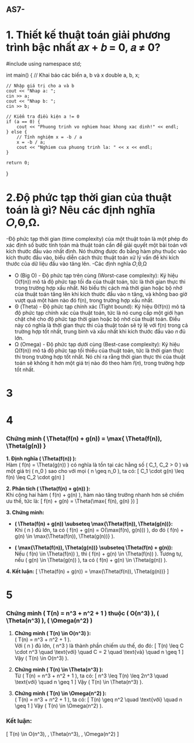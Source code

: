 ## AS7-
# 1. Thiết kế thuật toán giải phương trình bậc nhất 𝑎𝑥 + 𝑏 = 0, 𝑎 ≠ 0?
#include <iostream>
using namespace std;

int main() {
    // Khai báo các biến a, b và x
    double a, b, x;
    
    // Nhập giá trị cho a và b
    cout << "Nhap a: ";
    cin >> a;
    cout << "Nhap b: ";
    cin >> b;
    
    // Kiểm tra điều kiện a != 0
    if (a == 0) {
        cout << "Phuong trinh vo nghiem hoac khong xac dinh!" << endl;
    } else {
        // Tính nghiệm x = -b / a
        x = -b / a;
        cout << "Nghiem cua phuong trinh la: " << x << endl;
    }

    return 0;
}

 
# 2.Độ phức tạp thời gian của thuật toán là gì? Nêu các định nghĩa 𝑂,Θ,Ω.
-Độ phức tạp thời gian (time complexity) của một thuật toán là một phép đo xác định số bước tính toán mà thuật toán cần để giải quyết một bài toán với kích thước đầu vào nhất định. Nó thường được đo bằng hàm phụ thuộc vào kích thước đầu vào, biểu diễn cách thức thuật toán xử lý vấn đề khi kích thước của dữ liệu đầu vào tăng lên.
-Các định nghĩa 𝑂,Θ,Ω
  + O (Big O) - Độ phức tạp trên cùng (Worst-case complexity): Ký hiệu O(f(n)) mô tả độ phức tạp tối đa của thuật toán, tức là thời gian thực thi trong trường hợp xấu nhất. Nó biểu thị cách mà thời gian hoặc bộ nhớ của thuật toán tăng lên khi kích thước đầu vào n tăng, và không bao giờ vượt quá một hàm nào đó f(n), trong trường hợp xấu nhất.
  + Θ (Theta) - Độ phức tạp chính xác (Tight bound):  Ký hiệu Θ(f(n)) mô tả độ phức tạp chính xác của thuật toán, tức là nó cung cấp một giới hạn chặt chẽ cho độ phức tạp thời gian hoặc bộ nhớ của thuật toán. Điều này có nghĩa là thời gian thực thi của thuật toán sẽ tỷ lệ với f(n) trong cả trường hợp tốt nhất, trung bình và xấu nhất khi kích thước đầu vào 𝑛 đủ lớn.
  + Ω (Omega) - Độ phức tạp dưới cùng (Best-case complexity): Ký hiệu Ω(f(n)) mô tả độ phức tạp tối thiểu của thuật toán, tức là thời gian thực thi trong trường hợp tốt nhất. Nó chỉ ra rằng thời gian thực thi của thuật toán sẽ không ít hơn một giá trị nào đó theo hàm 𝑓(𝑛), trong trường hợp tốt nhất.
# 3

# 4
### **Chứng minh \( \Theta(f(n) + g(n)) = \max\{ \Theta(f(n)), \Theta(g(n)) \}**

**1. Định nghĩa \( \Theta(f(n)) \):**  
Hàm \( f(n) = \Theta(g(n)) \) có nghĩa là tồn tại các hằng số \( C_1, C_2 > 0 \) và một giá trị \( n_0 \) sao cho với mọi \( n \geq n_0 \), ta có:
\[
C_1 \cdot g(n) \leq f(n) \leq C_2 \cdot g(n)
\]

**2. Phân tích \( \Theta(f(n) + g(n)) \):**  
Khi cộng hai hàm \( f(n) + g(n) \), hàm nào tăng trưởng nhanh hơn sẽ chiếm ưu thế, tức là:
\[
f(n) + g(n) = \Theta(\max\{ f(n), g(n) \})
\]

**3. Chứng minh:**

- **\( \Theta(f(n) + g(n)) \subseteq \max\{\Theta(f(n)), \Theta(g(n))\}:**  
  Khi \( n \) đủ lớn, ta có \( f(n) + g(n) = O(\max(f(n), g(n))) \), do đó \( f(n) + g(n) \in \max\{\Theta(f(n)), \Theta(g(n))\} \).

- **\( \max\{\Theta(f(n)), \Theta(g(n))\} \subseteq \Theta(f(n) + g(n)):**  
  Nếu \( f(n) \in \Theta(f(n)) \), thì \( f(n) + g(n) \in \Theta(f(n)) \). Tương tự, nếu \( g(n) \in \Theta(g(n)) \), ta có \( f(n) + g(n) \in \Theta(g(n)) \).

**4. Kết luận:**
\[
\Theta(f(n) + g(n)) = \max\{\Theta(f(n)), \Theta(g(n))\}
\]

# 5 
### **Chứng minh \( T(n) = n^3 + n^2 + 1 \) thuộc \( O(n^3) \), \( \Theta(n^3) \), \( \Omega(n^2) \)**

1. **Chứng minh \( T(n) \in O(n^3) \):**  
   \( T(n) = n^3 + n^2 + 1 \).  
   Với \( n \) đủ lớn, \( n^3 \) là thành phần chiếm ưu thế, do đó:
   \[
   T(n) \leq C \cdot n^3 \quad \text{với} \quad C = 2 \quad \text{và} \quad n \geq 1
   \]
   Vậy \( T(n) \in O(n^3) \).

2. **Chứng minh \( T(n) \in \Theta(n^3) \):**  
   Từ \( T(n) = n^3 + n^2 + 1 \), ta có:
   \[
   n^3 \leq T(n) \leq 2n^3 \quad \text{với} \quad n \geq 1
   \]
   Vậy \( T(n) \in \Theta(n^3) \).

3. **Chứng minh \( T(n) \in \Omega(n^2) \):**  
   \( T(n) = n^3 + n^2 + 1 \), ta có:
   \[
   T(n) \geq n^2 \quad \text{với} \quad n \geq 1
   \]
   Vậy \( T(n) \in \Omega(n^2) \).

### **Kết luận:**
\[
T(n) \in O(n^3), \, \Theta(n^3), \, \Omega(n^2)
\]




